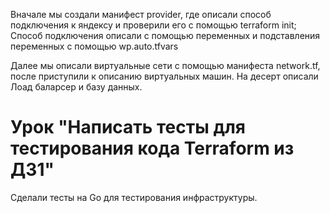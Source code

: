Вначале мы создали манифест provider, где описали способ подключения к яндексу и проверили его с помощью terraform init;
Способ подключения описали с помощью переменных и подставления переменных с помощью wp.auto.tfvars

Далее мы описали виртуальные сети с помощью манифеста network.tf, после приступили к описанию виртуальных машин. 
На десерт описали Лоад баларсер и базу данных.


# Урок "Написать тесты для тестирования кода Terraform из ДЗ1"

Сделали тесты на Go для тестирования инфраструктуры.

